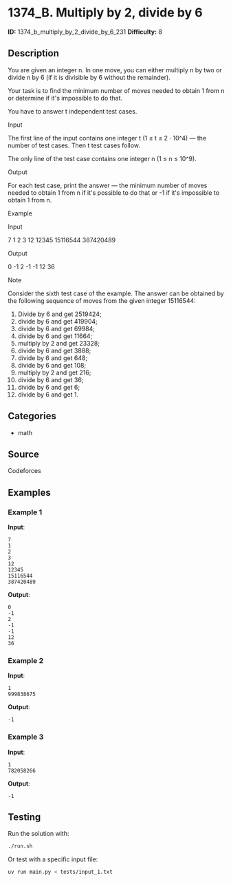 # 1374_B. Multiply by 2, divide by 6

**ID:** 1374_b_multiply_by_2_divide_by_6_231
**Difficulty:** 8

## Description

You are given an integer n. In one move, you can either multiply n by two or divide n by 6 (if it is divisible by 6 without the remainder).

Your task is to find the minimum number of moves needed to obtain 1 from n or determine if it's impossible to do that.

You have to answer t independent test cases.

Input

The first line of the input contains one integer t (1 ≤ t ≤ 2 ⋅ 10^4) — the number of test cases. Then t test cases follow. 

The only line of the test case contains one integer n (1 ≤ n ≤ 10^9).

Output

For each test case, print the answer — the minimum number of moves needed to obtain 1 from n if it's possible to do that or -1 if it's impossible to obtain 1 from n.

Example

Input


7
1
2
3
12
12345
15116544
387420489


Output


0
-1
2
-1
-1
12
36

Note

Consider the sixth test case of the example. The answer can be obtained by the following sequence of moves from the given integer 15116544:

  1. Divide by 6 and get 2519424; 
  2. divide by 6 and get 419904; 
  3. divide by 6 and get 69984; 
  4. divide by 6 and get 11664; 
  5. multiply by 2 and get 23328; 
  6. divide by 6 and get 3888; 
  7. divide by 6 and get 648; 
  8. divide by 6 and get 108; 
  9. multiply by 2 and get 216; 
  10. divide by 6 and get 36; 
  11. divide by 6 and get 6; 
  12. divide by 6 and get 1. 

## Categories

- math

## Source

Codeforces

## Examples

### Example 1

**Input**:
```
7
1
2
3
12
12345
15116544
387420489
```

**Output**:
```
0
-1
2
-1
-1
12
36
```

### Example 2

**Input**:
```
1
999838675
```

**Output**:
```
-1
```

### Example 3

**Input**:
```
1
782058266
```

**Output**:
```
-1
```


## Testing

Run the solution with:

```bash
./run.sh
```

Or test with a specific input file:

```bash
uv run main.py < tests/input_1.txt
```
